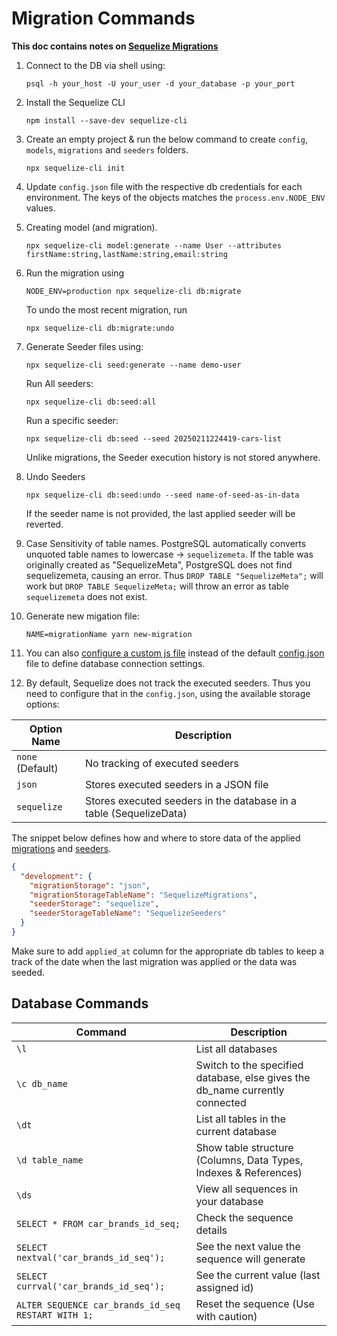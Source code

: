# Migration Commands

**This doc contains notes on [Sequelize Migrations](https://sequelize.org/docs/v6/other-topics/migrations/)**

1.  Connect to the DB via shell using:
    ```
    psql -h your_host -U your_user -d your_database -p your_port
    ```

2.  Install the Sequelize CLI
    ```
    npm install --save-dev sequelize-cli
    ```

3.  Create an empty project & run the below command to create `config`, `models`, `migrations` and `seeders` folders.
    ```
    npx sequelize-cli init
    ```

4.  Update `config.json` file with the respective db credentials for each environment. The keys of the objects matches the `process.env.NODE_ENV` values.

5.  Creating model (and migration).
    ```
    npx sequelize-cli model:generate --name User --attributes firstName:string,lastName:string,email:string
    ```

6.  Run the migration using
    ```
    NODE_ENV=production npx sequelize-cli db:migrate
    ```

    To undo the most recent migration, run
    ```
    npx sequelize-cli db:migrate:undo
    ```

7.  Generate Seeder files using:
    ```
    npx sequelize-cli seed:generate --name demo-user
    ```

    Run All seeders:
    ```
    npx sequelize-cli db:seed:all
    ```

    Run a specific seeder:
    ```
    npx sequelize-cli db:seed --seed 20250211224419-cars-list
    ```
    Unlike migrations, the Seeder execution history is not stored anywhere.

8.  Undo Seeders
    ```
    npx sequelize-cli db:seed:undo --seed name-of-seed-as-in-data
    ```
    If the seeder name is not provided, the last applied seeder will be reverted.

9.  Case Sensitivity of table names.
    PostgreSQL automatically converts unquoted table names to lowercase → `sequelizemeta`. If the table was originally created as "SequelizeMeta", PostgreSQL does not find sequelizemeta, causing an error. Thus `DROP TABLE "SequelizeMeta";` will work but `DROP TABLE SequelizeMeta;` will throw an error as table `sequelizemeta` does not exist.

10. Generate new migation file:
    ```
    NAME=migrationName yarn new-migration
    ```

11. You can also [configure a custom js file](https://sequelize.org/docs/v6/other-topics/migrations/#the-sequelizerc-file) instead of the default [config.json](./config/config_sample.json) file to define database connection settings.

12. By default, Sequelize does not track the executed seeders. Thus you need to configure that in the `config.json`, using the available
storage options:

| Option Name | Description |
|-|-|
| `none` (Default) | No tracking of executed seeders |
| `json` | Stores executed seeders in a JSON file |
| `sequelize` | Stores executed seeders in the database in a table (SequelizeData) |

The snippet below defines how and where to store data of the applied [migrations](https://sequelize.org/docs/v6/other-topics/migrations/#migration-storage) and [seeders](https://sequelize.org/docs/v6/other-topics/migrations/#migration-storage).

```json
{
  "development": {
    "migrationStorage": "json",
    "migrationStorageTableName": "SequelizeMigrations",
    "seederStorage": "sequelize",
    "seederStorageTableName": "SequelizeSeeders"
  }
}
```

Make sure to add `applied_at` column for the appropriate db tables to keep a track of the date when the last migration was applied or the data was seeded.

## Database Commands

| Command |	Description |
|-|-|
| `\l` | List all databases |
| `\c db_name` | Switch to the specified database, else gives the db_name currently connected  |
| `\dt` |	List all tables in the current database |
| `\d table_name` |	Show table structure (Columns, Data Types, Indexes & References) |
| `\ds` | View all sequences in your database |
| `SELECT * FROM car_brands_id_seq;` | Check the sequence details |
| `SELECT nextval('car_brands_id_seq');` | See the next value the sequence will generate |
| `SELECT currval('car_brands_id_seq');` | See the current value (last assigned id) |
| `ALTER SEQUENCE car_brands_id_seq RESTART WITH 1;` | Reset the sequence (Use with caution) |

